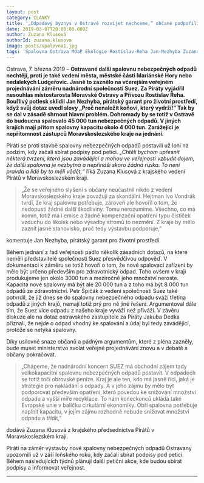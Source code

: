 ```yaml
---
layout: post
category: CLANKY
title: '„Odpadový byznys v Ostravě rozvíjet nechceme,” občané podpořili Piráty v boji proti obří spalovně nebezpečných odpadů'
date: 2019-03-07T20:00:00.000Z
author: Zuzana Klusová
authorId: zuzana.klusova
image: posts/spalovna1.jpg
tags: 'Spalovna Ostrava MOaP Ekologie Rostislav-Řeha Jan-Nezhyba Zuzana-Klusová'
---
```


Ostrava, 7. března 2019 – **Ostravané další spalovnu nebezpečných odpadů nechtějí, proti je také vedení města, městské části Mariánské Hory nebo nedalekých Ludgeřovic. Jasně to zaznělo na včerejším veřejném projednávání záměru nadnárodní společnosti Suez. Za Piráty vyjádřil nesouhlas místostarosta Moravské Ostravy a Přívozu Rostislav Řeha. Bouřlivý potlesk sklidil Jan Nezhyba, pirátský garant pro životní prostředí, když svůj dotaz uvedl slovy „Proč nenaložit koňovi, který vydrží!“ Tak by se dal v zásadě shrnout hlavní problém. Dohromady by se totiž v Ostravě do budoucna spalovalo 45 000 tun nebezpečných odpadů. V jiných krajích mají přitom spalovny kapacitu okolo 4 000 tun. Zarážející je nepřítomnost zástupců Moravskoslezského kraje na jednání.**

Piráti se proti stavbě spalovny nebezpečných odpadů postavili už loni na podzim, kdy začali sbírat podpisy pod petici. *„Chtěli bychom upřesnit některá tvrzení, která jsou zavádějící a mohou ve veřejnosti vzbudit dojem, že další spalovna je nezbytná a nepřináší skoro žádná rizika. To není pravda a lidé by to měli vědět,“* říká Zuzana Klusová z krajského vedení Pirátů v Moravskoslezském kraji.

> „Že se veřejného slyšení s občany neúčastnil nikdo z vedení Moravskoslezského kraje považuji za skandální. Hejtman Ivo Vondrák tvrdí, že kraj spalovnu potřebuje, zároveň ale hovořil o tom, že nedopustí žádné další škodliviny. Tomu nerozumíme. Všechno, co má komín, totiž má i emise a žádné kompenzační opatření typu čističek vzduchu do školek nebo výsadby stromů to nezmění. Z kraje by mělo zaznít jasné stanovisko, proč tedy výstavbu podporuje,”

komentuje Jan Nezhyba, pirátský garant pro životní prostředí.

Během jednání z řad veřejnosti padlo několik zásadních dotazů, na které neměli představitelé společnosti Suez přesvědčivou odpověď. V dokumentaci k záměru se totiž hovoří o tom, že nové spalovací zařízení by mělo být určeno především pro zdravotnický odpad. Toho ovšem v kraji produkujeme jen okolo 3000 tun a meziročně jeho množství neroste. Kapacita nové spalovny má být ale 20 000 tun a z toho má být 8 000 tun odpadů ze zdravotnictví. Petr Špičák z vedení společnosti Suez také potvrdil, že již dnes se do spalovny nebezpečného odpadu sváží třetina odpadů z jiných krajů, nemají totiž prý pro ně jiné řešení. Argumentoval dále tím, že Suez více odpadu z našeho kraje vyváží než přiváží. V závěru diskuze ale na dotaz ostravského zastupitele za Piráty Jakuba Dedka přiznali, že nejde o odpad vhodný ke spalování a údaj byl tedy zavádějící, protože se netýká spalovny.

Díky usilovné snaze občanů a pádným argumentům, které z pléna zazněly, bude muset ministerstvo svolat veřejné projednávání znovu a v debatě s občany pokračovat.

> „Chápeme, že nadnárodní koncern SUEZ má obchodní zájem tady velkokapacitní spalovnu nebezpečných odpadů postavit. V odpadech se totiž točí obrovské peníze. Kraj je ale ten, kdo má jasně říci, jaká je strategie pro nakládání s odpady. A v jeho zájmu by mělo být podporovat především opatření, která povedou  ke snižování množství odpadu a vyšší míře recyklace. To nám koneckonců ukládá také Evropské unie v balíčku cirkulární ekonomiky. Obří spalovna potřebuje naplnit kapacitu, v jejím zájmu rozhodně nebude snižovat množství odpadu a třídit,”

dodává Zuzana Klusová z krajského předsednictva Pirátů v Moravskoslezském kraji.

Piráti na záměr výstavby nové spalovny nebezpečných odpadů Ostravany upozornili už v září loňského roku, kdy začali sbírat podpisy pod petici. Během následujících týdnů plánují další petiční akce, kde budou sbírat podpisy a informovat veřejnost.

- - -

